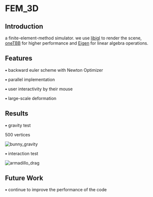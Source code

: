 # FEM_3D

## Introduction
a finite-element-method simulator.
we use [libigl](https://github.com/libigl/libigl) to render the scene, [oneTBB](https://github.com/oneapi-src/oneTBB) for higher performance and [Eigen](https://eigen.tuxfamily.org/dox/index.html) for linear algebra operations.

## Features
<p><strong>&bull;</strong> backward euler scheme with Newton Optimizer </p>

<p><strong>&bull;</strong> parallel implementation </p>

<p><strong>&bull;</strong> user interactivity by their mouse </p>

<p><strong>&bull;</strong> large-scale deformation </p>

## Results
<p><strong>&bull;</strong> gravity test </p>

500 vertices

![bunny_gravity](results/bunny_gra.gif)

<p><strong>&bull;</strong> interaction test </p>

![armadillo_drag](results/drag_arma.gif)

## Future Work
<p><strong>&bull;</strong> continue to improve the performance of the code </p>
